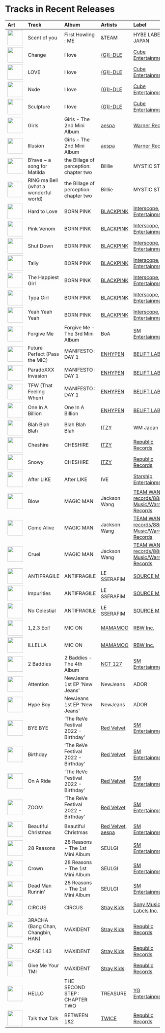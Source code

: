 # Tracks in Recent Releases

| Art                                                                                              | Track                                 | Album                                  | Artists                                                              | Label                                                                                    | 💚   | 🔗                                                          |
|:-------------------------------------------------------------------------------------------------|:--------------------------------------|:---------------------------------------|:---------------------------------------------------------------------|:-----------------------------------------------------------------------------------------|:----|:-----------------------------------------------------------|
| <img src="https://i.scdn.co/image/ab67616d0000b2738cab1c75d2271af37c3e2db9" alt="" width="50" /> | Scent of you                          | First Howling : ME                     | &TEAM                                                                | HYBE LABELS JAPAN                                                                        | 💚   | [🔗](https://open.spotify.com/track/5ZYkN3JL30YiLogzEy38Sc) |
| <img src="https://i.scdn.co/image/ab67616d0000b273ac815bdd584468a7aa0216e1" alt="" width="50" /> | Change                                | I love                                 | [(G)I-DLE](../artists/_g_i_dle.md)                                   | [Cube Entertainment](../labels/cube_entertainment.md)                                    | 💚   | [🔗](https://open.spotify.com/track/6wXYyw7TBQlJ0qh3RNP8MD) |
| <img src="https://i.scdn.co/image/ab67616d0000b273ac815bdd584468a7aa0216e1" alt="" width="50" /> | LOVE                                  | I love                                 | [(G)I-DLE](../artists/_g_i_dle.md)                                   | [Cube Entertainment](../labels/cube_entertainment.md)                                    | 💚   | [🔗](https://open.spotify.com/track/6dmMXI9tVrDgFmxpjttZmF) |
| <img src="https://i.scdn.co/image/ab67616d0000b273ac815bdd584468a7aa0216e1" alt="" width="50" /> | Nxde                                  | I love                                 | [(G)I-DLE](../artists/_g_i_dle.md)                                   | [Cube Entertainment](../labels/cube_entertainment.md)                                    | 💚   | [🔗](https://open.spotify.com/track/6NnCWIWV740gP7DQ8kqdIE) |
| <img src="https://i.scdn.co/image/ab67616d0000b273ac815bdd584468a7aa0216e1" alt="" width="50" /> | Sculpture                             | I love                                 | [(G)I-DLE](../artists/_g_i_dle.md)                                   | [Cube Entertainment](../labels/cube_entertainment.md)                                    | 💚   | [🔗](https://open.spotify.com/track/7f9Nbqm1ds2kxGHioJtdf3) |
| <img src="https://i.scdn.co/image/ab67616d0000b273b3be3b970fc89a02f301c9da" alt="" width="50" /> | Girls                                 | Girls - The 2nd Mini Album             | [aespa](../artists/aespa.md)                                         | [Warner Records](../labels/warner_records.md)                                            | 💚   | [🔗](https://open.spotify.com/track/2WTHLEVjfefbGoW7F3dXIg) |
| <img src="https://i.scdn.co/image/ab67616d0000b273b3be3b970fc89a02f301c9da" alt="" width="50" /> | Illusion                              | Girls - The 2nd Mini Album             | [aespa](../artists/aespa.md)                                         | [Warner Records](../labels/warner_records.md)                                            | 💚   | [🔗](https://open.spotify.com/track/396FqjKmViUZ92Wmm4rx3i) |
| <img src="https://i.scdn.co/image/ab67616d0000b2738232e1aaaf4c9ed4b6946ce8" alt="" width="50" /> | B’rave ~ a song for Matilda           | the Billage of perception: chapter two | Billlie                                                              | MYSTIC STORY                                                                             | 💚   | [🔗](https://open.spotify.com/track/78Kr4lzSgXyE11fq4ncILK) |
| <img src="https://i.scdn.co/image/ab67616d0000b2738232e1aaaf4c9ed4b6946ce8" alt="" width="50" /> | RING ma Bell (what a wonderful world) | the Billage of perception: chapter two | Billlie                                                              | MYSTIC STORY                                                                             | 💚   | [🔗](https://open.spotify.com/track/2b2Nibg3lTUTKctwwb7bEv) |
| <img src="https://i.scdn.co/image/ab67616d0000b2734aeaaeeb0755f1d8a8b51738" alt="" width="50" /> | Hard to Love                          | BORN PINK                              | [BLACKPINK](../artists/blackpink.md)                                 | [Interscope](../labels/interscope.md), [YG Entertainment](../labels/yg_entertainment.md) | 💚   | [🔗](https://open.spotify.com/track/3MJhPqL2IgGs7gHEB2M35q) |
| <img src="https://i.scdn.co/image/ab67616d0000b2734aeaaeeb0755f1d8a8b51738" alt="" width="50" /> | Pink Venom                            | BORN PINK                              | [BLACKPINK](../artists/blackpink.md)                                 | [Interscope](../labels/interscope.md), [YG Entertainment](../labels/yg_entertainment.md) | 💚   | [🔗](https://open.spotify.com/track/6stcJnJHPO8RrYx5LLz5OP) |
| <img src="https://i.scdn.co/image/ab67616d0000b2734aeaaeeb0755f1d8a8b51738" alt="" width="50" /> | Shut Down                             | BORN PINK                              | [BLACKPINK](../artists/blackpink.md)                                 | [Interscope](../labels/interscope.md), [YG Entertainment](../labels/yg_entertainment.md) | 💚   | [🔗](https://open.spotify.com/track/0ARKW62l9uWIDYMZTUmJHF) |
| <img src="https://i.scdn.co/image/ab67616d0000b2734aeaaeeb0755f1d8a8b51738" alt="" width="50" /> | Tally                                 | BORN PINK                              | [BLACKPINK](../artists/blackpink.md)                                 | [Interscope](../labels/interscope.md), [YG Entertainment](../labels/yg_entertainment.md) | 💚   | [🔗](https://open.spotify.com/track/0bYVPJvXr8ACmw313cVvhB) |
| <img src="https://i.scdn.co/image/ab67616d0000b2734aeaaeeb0755f1d8a8b51738" alt="" width="50" /> | The Happiest Girl                     | BORN PINK                              | [BLACKPINK](../artists/blackpink.md)                                 | [Interscope](../labels/interscope.md), [YG Entertainment](../labels/yg_entertainment.md) | 💚   | [🔗](https://open.spotify.com/track/1XoY4WZrvPIphBaikXGjF8) |
| <img src="https://i.scdn.co/image/ab67616d0000b2734aeaaeeb0755f1d8a8b51738" alt="" width="50" /> | Typa Girl                             | BORN PINK                              | [BLACKPINK](../artists/blackpink.md)                                 | [Interscope](../labels/interscope.md), [YG Entertainment](../labels/yg_entertainment.md) | 💚   | [🔗](https://open.spotify.com/track/0L8LOav65XwLjCLS11gNPD) |
| <img src="https://i.scdn.co/image/ab67616d0000b2734aeaaeeb0755f1d8a8b51738" alt="" width="50" /> | Yeah Yeah Yeah                        | BORN PINK                              | [BLACKPINK](../artists/blackpink.md)                                 | [Interscope](../labels/interscope.md), [YG Entertainment](../labels/yg_entertainment.md) | 💚   | [🔗](https://open.spotify.com/track/5TfKoQg9AjmDIWYKFoDqMN) |
| <img src="https://i.scdn.co/image/ab67616d0000b273f422ff6b7d82ac38f7821d46" alt="" width="50" /> | Forgive Me                            | Forgive Me - The 3rd Mini Album        | BoA                                                                  | [SM Entertainment](../labels/sm_entertainment.md)                                        | 💚   | [🔗](https://open.spotify.com/track/4TXo3KpvdwHSdrPJlWDfgn) |
| <img src="https://i.scdn.co/image/ab67616d0000b2732e308994a76a473a4f88c1aa" alt="" width="50" /> | Future Perfect (Pass the MIC)         | MANIFESTO : DAY 1                      | [ENHYPEN](../artists/enhypen.md)                                     | [BELIFT LAB](../labels/belift_lab.md)                                                    | 💚   | [🔗](https://open.spotify.com/track/6PRy17C5LiiN7VCLS6IA98) |
| <img src="https://i.scdn.co/image/ab67616d0000b2732e308994a76a473a4f88c1aa" alt="" width="50" /> | ParadoXXX Invasion                    | MANIFESTO : DAY 1                      | [ENHYPEN](../artists/enhypen.md)                                     | [BELIFT LAB](../labels/belift_lab.md)                                                    | 💚   | [🔗](https://open.spotify.com/track/3OC2C8IpFhbUJTeMe55QYn) |
| <img src="https://i.scdn.co/image/ab67616d0000b2732e308994a76a473a4f88c1aa" alt="" width="50" /> | TFW (That Feeling When)               | MANIFESTO : DAY 1                      | [ENHYPEN](../artists/enhypen.md)                                     | [BELIFT LAB](../labels/belift_lab.md)                                                    | 💚   | [🔗](https://open.spotify.com/track/3bI34Ts8OMPfIpoPqzyZgM) |
| <img src="https://i.scdn.co/image/ab67616d0000b273fc8b0918267ea555921863e8" alt="" width="50" /> | One In A Billion                      | One In A Billion                       | [ENHYPEN](../artists/enhypen.md)                                     | [BELIFT LAB](../labels/belift_lab.md)                                                    | 💚   | [🔗](https://open.spotify.com/track/66wQlkJP6zHNOzRkyo5yZS) |
| <img src="https://i.scdn.co/image/ab67616d0000b2733ab556e89033a67954311bb9" alt="" width="50" /> | Blah Blah Blah                        | Blah Blah Blah                         | [ITZY](../artists/itzy.md)                                           | WM Japan                                                                                 |     | [🔗](https://open.spotify.com/track/5wOWpaKW92jhcm8pBOlrdR) |
| <img src="https://i.scdn.co/image/ab67616d0000b273e9cd59d664f597061a513038" alt="" width="50" /> | Cheshire                              | CHESHIRE                               | [ITZY](../artists/itzy.md)                                           | [Republic Records](../labels/republic_records.md)                                        | 💚   | [🔗](https://open.spotify.com/track/7ixVW7RobslvMrvlzHYLha) |
| <img src="https://i.scdn.co/image/ab67616d0000b273e9cd59d664f597061a513038" alt="" width="50" /> | Snowy                                 | CHESHIRE                               | [ITZY](../artists/itzy.md)                                           | [Republic Records](../labels/republic_records.md)                                        | 💚   | [🔗](https://open.spotify.com/track/1i0NAz5emJMbRWSkADMsL7) |
| <img src="https://i.scdn.co/image/ab67616d0000b27387f53da5fb4ab1171766b2d5" alt="" width="50" /> | After LIKE                            | After LIKE                             | IVE                                                                  | [Starship Entertainment](../labels/starship_entertainment.md)                            | 💚   | [🔗](https://open.spotify.com/track/2gYj9lubBorOPIVWsTXugG) |
| <img src="https://i.scdn.co/image/ab67616d0000b273ed10325dc317f32df83990b9" alt="" width="50" /> | Blow                                  | MAGIC MAN                              | Jackson Wang                                                         | [TEAM WANG records/88rising Music/Warner Records](../labels/team_wang_records.md)        | 💚   | [🔗](https://open.spotify.com/track/53WD6QvMGh7wXQVP0U8Rnr) |
| <img src="https://i.scdn.co/image/ab67616d0000b273ed10325dc317f32df83990b9" alt="" width="50" /> | Come Alive                            | MAGIC MAN                              | Jackson Wang                                                         | [TEAM WANG records/88rising Music/Warner Records](../labels/team_wang_records.md)        | 💚   | [🔗](https://open.spotify.com/track/2mrG7QoaHDD1kYhr5jeK9q) |
| <img src="https://i.scdn.co/image/ab67616d0000b273ed10325dc317f32df83990b9" alt="" width="50" /> | Cruel                                 | MAGIC MAN                              | Jackson Wang                                                         | [TEAM WANG records/88rising Music/Warner Records](../labels/team_wang_records.md)        | 💚   | [🔗](https://open.spotify.com/track/32nxxRcrH6gqlVG2RYYMEN) |
| <img src="https://i.scdn.co/image/ab67616d0000b273a991995542d50a691b9ae5be" alt="" width="50" /> | ANTIFRAGILE                           | ANTIFRAGILE                            | LE SSERAFIM                                                          | [SOURCE MUSIC](../labels/source_music.md)                                                | 💚   | [🔗](https://open.spotify.com/track/4fsQ0K37TOXa3hEQfjEic1) |
| <img src="https://i.scdn.co/image/ab67616d0000b273a991995542d50a691b9ae5be" alt="" width="50" /> | Impurities                            | ANTIFRAGILE                            | LE SSERAFIM                                                          | [SOURCE MUSIC](../labels/source_music.md)                                                | 💚   | [🔗](https://open.spotify.com/track/7F0MuIk5glqtowCUjbn9es) |
| <img src="https://i.scdn.co/image/ab67616d0000b273a991995542d50a691b9ae5be" alt="" width="50" /> | No Celestial                          | ANTIFRAGILE                            | LE SSERAFIM                                                          | [SOURCE MUSIC](../labels/source_music.md)                                                | 💚   | [🔗](https://open.spotify.com/track/21ApmVGIzIAIDSBdHu6SVt) |
| <img src="https://i.scdn.co/image/ab67616d0000b27322f0e32bfb91476f0ad96656" alt="" width="50" /> | 1,2,3 Eoi!                            | MIC ON                                 | [MAMAMOO](../artists/mamamoo.md)                                     | [RBW Inc.](../labels/rbw_inc_.md)                                                        | 💚   | [🔗](https://open.spotify.com/track/1uYgNXNnBTQnboOwlYBLd1) |
| <img src="https://i.scdn.co/image/ab67616d0000b27322f0e32bfb91476f0ad96656" alt="" width="50" /> | ILLELLA                               | MIC ON                                 | [MAMAMOO](../artists/mamamoo.md)                                     | [RBW Inc.](../labels/rbw_inc_.md)                                                        | 💚   | [🔗](https://open.spotify.com/track/0oeVHAgY8Q7Mdce5Quj2G4) |
| <img src="https://i.scdn.co/image/ab67616d0000b27320adea47ebd9e98d2e7d2247" alt="" width="50" /> | 2 Baddies                             | 2 Baddies - The 4th Album              | [NCT 127](../artists/nct_127.md)                                     | [SM Entertainment](../labels/sm_entertainment.md)                                        | 💚   | [🔗](https://open.spotify.com/track/1WKLxJpDqkQ9x1qEDNutoX) |
| <img src="https://i.scdn.co/image/ab67616d0000b2739d28fd01859073a3ae6ea209" alt="" width="50" /> | Attention                             | NewJeans 1st EP 'New Jeans'            | NewJeans                                                             | ADOR                                                                                     | 💚   | [🔗](https://open.spotify.com/track/2pIUpMhHL6L9Z5lnKxJJr9) |
| <img src="https://i.scdn.co/image/ab67616d0000b2739d28fd01859073a3ae6ea209" alt="" width="50" /> | Hype Boy                              | NewJeans 1st EP 'New Jeans'            | NewJeans                                                             | ADOR                                                                                     | 💚   | [🔗](https://open.spotify.com/track/0a4MMyCrzT0En247IhqZbD) |
| <img src="https://i.scdn.co/image/ab67616d0000b273d2ef237da7f94762997c2083" alt="" width="50" /> | BYE BYE                               | ‘The ReVe Festival 2022 - Birthday’    | [Red Velvet](../artists/red_velvet.md)                               | [SM Entertainment](../labels/sm_entertainment.md)                                        | 💚   | [🔗](https://open.spotify.com/track/4OSVR8gq2l3ceJiXNR7iiM) |
| <img src="https://i.scdn.co/image/ab67616d0000b273d2ef237da7f94762997c2083" alt="" width="50" /> | Birthday                              | ‘The ReVe Festival 2022 - Birthday’    | [Red Velvet](../artists/red_velvet.md)                               | [SM Entertainment](../labels/sm_entertainment.md)                                        | 💚   | [🔗](https://open.spotify.com/track/4LJgBT9yo0beHlaBesCFEv) |
| <img src="https://i.scdn.co/image/ab67616d0000b273d2ef237da7f94762997c2083" alt="" width="50" /> | On A Ride                             | ‘The ReVe Festival 2022 - Birthday’    | [Red Velvet](../artists/red_velvet.md)                               | [SM Entertainment](../labels/sm_entertainment.md)                                        | 💚   | [🔗](https://open.spotify.com/track/1hYQUY06GbO7YR8QeO7Qdk) |
| <img src="https://i.scdn.co/image/ab67616d0000b273d2ef237da7f94762997c2083" alt="" width="50" /> | ZOOM                                  | ‘The ReVe Festival 2022 - Birthday’    | [Red Velvet](../artists/red_velvet.md)                               | [SM Entertainment](../labels/sm_entertainment.md)                                        | 💚   | [🔗](https://open.spotify.com/track/18OjYSOz2ryc2vLmAeG2de) |
| <img src="https://i.scdn.co/image/ab67616d0000b273d3f431dc2bee60eac129a8ba" alt="" width="50" /> | Beautiful Christmas                   | Beautiful Christmas                    | [Red Velvet](../artists/red_velvet.md), [aespa](../artists/aespa.md) | [SM Entertainment](../labels/sm_entertainment.md)                                        | 💚   | [🔗](https://open.spotify.com/track/3k7FTBQkstaBcYHamx9jqe) |
| <img src="https://i.scdn.co/image/ab67616d0000b2738bc3d61189d95da5f74d7ba7" alt="" width="50" /> | 28 Reasons                            | 28 Reasons - The 1st Mini Album        | SEULGI                                                               | [SM Entertainment](../labels/sm_entertainment.md)                                        | 💚   | [🔗](https://open.spotify.com/track/1dfsPqH09vnzUWEOsN98Ex) |
| <img src="https://i.scdn.co/image/ab67616d0000b2738bc3d61189d95da5f74d7ba7" alt="" width="50" /> | Crown                                 | 28 Reasons - The 1st Mini Album        | SEULGI                                                               | [SM Entertainment](../labels/sm_entertainment.md)                                        | 💚   | [🔗](https://open.spotify.com/track/4Y0EawuG8OtyYNyJulWnDu) |
| <img src="https://i.scdn.co/image/ab67616d0000b2738bc3d61189d95da5f74d7ba7" alt="" width="50" /> | Dead Man Runnin’                      | 28 Reasons - The 1st Mini Album        | SEULGI                                                               | [SM Entertainment](../labels/sm_entertainment.md)                                        | 💚   | [🔗](https://open.spotify.com/track/5eFGkCXi83auDi0bcDBEKD) |
| <img src="https://i.scdn.co/image/ab67616d0000b273d784afd710070b5fe22b99bf" alt="" width="50" /> | CIRCUS                                | CIRCUS                                 | [Stray Kids](../artists/stray_kids.md)                               | [Sony Music Labels Inc.](../labels/sony_music_labels_inc_.md)                            | 💚   | [🔗](https://open.spotify.com/track/2uw2ftfyS4yJLWiTtbxasE) |
| <img src="https://i.scdn.co/image/ab67616d0000b27385bcbbac459056ad6ee9426b" alt="" width="50" /> | 3RACHA (Bang Chan, Changbin, HAN)     | MAXIDENT                               | [Stray Kids](../artists/stray_kids.md)                               | [Republic Records](../labels/republic_records.md)                                        | 💚   | [🔗](https://open.spotify.com/track/6T4o4xEh61CpgM9v4jG5DJ) |
| <img src="https://i.scdn.co/image/ab67616d0000b27385bcbbac459056ad6ee9426b" alt="" width="50" /> | CASE 143                              | MAXIDENT                               | [Stray Kids](../artists/stray_kids.md)                               | [Republic Records](../labels/republic_records.md)                                        | 💚   | [🔗](https://open.spotify.com/track/3O8G8eVrhfXTGttyQ1xVuq) |
| <img src="https://i.scdn.co/image/ab67616d0000b27385bcbbac459056ad6ee9426b" alt="" width="50" /> | Give Me Your TMI                      | MAXIDENT                               | [Stray Kids](../artists/stray_kids.md)                               | [Republic Records](../labels/republic_records.md)                                        | 💚   | [🔗](https://open.spotify.com/track/7CQhZA3qNDZBoTKWqjD7gR) |
| <img src="https://i.scdn.co/image/ab67616d0000b27357fa85a5c9f295d5e5b362e7" alt="" width="50" /> | HELLO                                 | THE SECOND STEP : CHAPTER TWO          | TREASURE                                                             | [YG Entertainment](../labels/yg_entertainment.md)                                        | 💚   | [🔗](https://open.spotify.com/track/1ex8euBuzVyqjThnYfwY2k) |
| <img src="https://i.scdn.co/image/ab67616d0000b273c3040848e6ef0e132c5c8340" alt="" width="50" /> | Talk that Talk                        | BETWEEN 1&2                            | [TWICE](../artists/twice.md)                                         | [Republic Records](../labels/republic_records.md)                                        | 💚   | [🔗](https://open.spotify.com/track/0RDqNCRBGrSegk16Avfzuq) |
